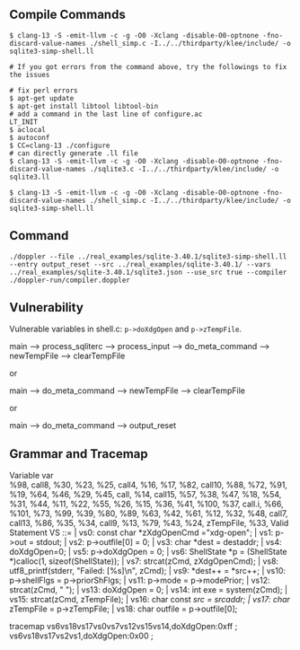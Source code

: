 ## Compile Commands
```shell
$ clang-13 -S -emit-llvm -c -g -O0 -Xclang -disable-O0-optnone -fno-discard-value-names ./shell_simp.c -I../../thirdparty/klee/include/ -o sqlite3-simp-shell.ll

# If you got errors from the command above, try the followings to fix the issues

# fix perl errors
$ apt-get update
$ apt-get install libtool libtool-bin
# add a command in the last line of configure.ac
LT_INIT 
$ aclocal
$ autoconf
$ CC=clang-13 ./configure
# can directly generate .ll file
$ clang-13 -S -emit-llvm -c -g -O0 -Xclang -disable-O0-optnone -fno-discard-value-names ./sqlite3.c -I../../thirdparty/klee/include/ -o sqlite3.ll

$ clang-13 -S -emit-llvm -c -g -O0 -Xclang -disable-O0-optnone -fno-discard-value-names ./shell_simp.c -I../../thirdparty/klee/include/ -o sqlite3-simp-shell.ll
```
## Command

```shell
./doppler --file ../real_examples/sqlite-3.40.1/sqlite3-simp-shell.ll --entry output_reset --src ../real_examples/sqlite-3.40.1/ --vars ../real_examples/sqlite-3.40.1/sqlite3.json --use_src true --compiler ./doppler-run/compiler.doppler

```

## Vulnerability
Vulnerable variables in shell.c: `p->doXdgOpen` and `p->zTempFile`.

main --> process_sqliterc --> process_input --> do_meta_command --> newTempFile --> clearTempFile

or

main --> do_meta_command --> newTempFile --> clearTempFile

or

main --> do_meta_command --> output_reset

## Grammar and Tracemap

Variable var    
        %98, call8, %30, %23, %25, call4, %16, %17, %82, call10, %88, %72, %91, %19, %64, %46, %29, %45, call, %14, call15, %57, %38, %47, %18, %54, %31, %44, %11, %22, %55, %26, %15, %36, %41, %100, %37, call.i, %66, %101, %73, %99, %39, %80, %89, %63, %42, %61, %12, %32, %48, call7, call13, %86, %35, %34, call9, %13, %79, %43, %24, zTempFile, %33, 
Valid Statement VS ::= 
| vs0: const char *zXdgOpenCmd ="xdg-open"; 
| vs1: p->out = stdout; 
| vs2: p->outfile[0] = 0; 
| vs3: char *dest = destaddr; 
| vs4: doXdgOpen=0; 
| vs5: p->doXdgOpen = 0; 
| vs6: ShellState *p = (ShellState *)calloc(1, sizeof(ShellState)); 
| vs7: strcat(zCmd, zXdgOpenCmd); 
| vs8: utf8_printf(stderr, "Failed: [%s]\n", zCmd); 
| vs9: *dest++ = *src++; 
| vs10: p->shellFlgs = p->priorShFlgs; 
| vs11: p->mode = p->modePrior; 
| vs12: strcat(zCmd, " "); 
| vs13: doXdgOpen = 0; 
| vs14: int exe = system(zCmd); 
| vs15: strcat(zCmd, zTempFile); 
| vs16: char const *src = srcaddr; 
| vs17: char* zTempFile = p->zTempFile; 
| vs18: char outfile = p->outfile[0]; 

tracemap
vs6vs18vs17vs0vs7vs12vs15vs14,doXdgOpen:0xff ;
vs6vs18vs17vs2vs1,doXdgOpen:0x00 ;